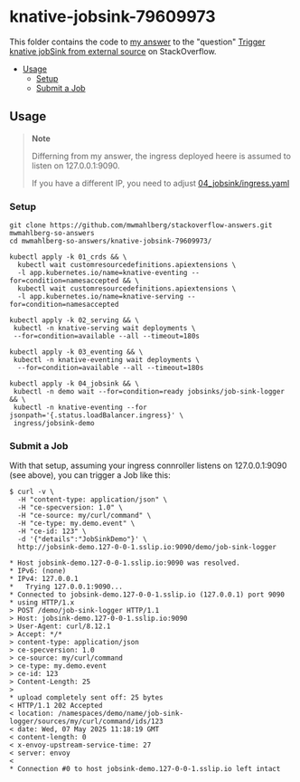 knative-jobsink-79609973
========================

This folder contains the code to [my answer][myanswer] to the "question"
[Trigger knative jobSink from external source][question] on StackOverflow.

- [Usage](#usage)
  - [Setup](#setup)
  - [Submit a Job](#submit-a-job)


Usage
-----

> **Note**
>
> Differning from my answer, the ingress deployed heere
> is assumed to listen on 127.0.0.1:9090.
>
> If you have a different IP, you need to adjust [04_jobsink/ingress.yaml](./04_jobsink/ingress.yaml?plain=1#L8)

### Setup

```plaintext
git clone https://github.com/mwmahlberg/stackoverflow-answers.git mwmahlberg-so-answers
cd mwmahlberg-so-answers/knative-jobsink-79609973/

kubectl apply -k 01_crds && \
  kubectl wait customresourcedefinitions.apiextensions \
  -l app.kubernetes.io/name=knative-eventing --for=condition=namesaccepted && \
  kubectl wait customresourcedefinitions.apiextensions \
  -l app.kubernetes.io/name=knative-serving --for=condition=namesaccepted

kubectl apply -k 02_serving && \
 kubectl -n knative-serving wait deployments \
 --for=condition=available --all --timeout=180s

kubectl apply -k 03_eventing && \
 kubectl -n knative-eventing wait deployments \
  --for=condition=available --all --timeout=180s

kubectl apply -k 04_jobsink && \
 kubectl -n demo wait --for=condition=ready jobsinks/job-sink-logger && \
 kubectl -n knative-eventing --for jsonpath='{.status.loadBalancer.ingress}' \
 ingress/jobsink-demo
```

### Submit a Job

With that setup, assuming your ingress connroller listens on 127.0.0.1:9090
(see above), you can trigger a Job like this:

```plaintext
$ curl -v \
  -H "content-type: application/json" \
  -H "ce-specversion: 1.0" \
  -H "ce-source: my/curl/command" \
  -H "ce-type: my.demo.event" \
  -H "ce-id: 123" \
  -d '{"details":"JobSinkDemo"}' \ 
  http://jobsink-demo.127-0-0-1.sslip.io:9090/demo/job-sink-logger

* Host jobsink-demo.127-0-0-1.sslip.io:9090 was resolved.
* IPv6: (none)
* IPv4: 127.0.0.1
*   Trying 127.0.0.1:9090...
* Connected to jobsink-demo.127-0-0-1.sslip.io (127.0.0.1) port 9090
* using HTTP/1.x
> POST /demo/job-sink-logger HTTP/1.1
> Host: jobsink-demo.127-0-0-1.sslip.io:9090
> User-Agent: curl/8.12.1
> Accept: */*
> content-type: application/json
> ce-specversion: 1.0
> ce-source: my/curl/command
> ce-type: my.demo.event
> ce-id: 123
> Content-Length: 25
> 
* upload completely sent off: 25 bytes
< HTTP/1.1 202 Accepted
< location: /namespaces/demo/name/job-sink-logger/sources/my/curl/command/ids/123
< date: Wed, 07 May 2025 11:18:19 GMT
< content-length: 0
< x-envoy-upstream-service-time: 27
< server: envoy
< 
* Connection #0 to host jobsink-demo.127-0-0-1.sslip.io left intact
```  

[myanswer]: https://stackoverflow.com/a/79610285/1296707
[question]: https://stackoverflow.com/questions/79609973/trigger-knative-jobsink-from-external-source/79610285#79610285

